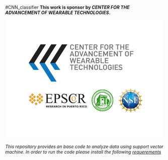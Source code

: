 #CNN_classifier
**This work is sponsor by _CENTER FOR THE ADVANCEMENT OF WEARABLE TECHNOLOGIES_.**

![](CAWT.png)

_This repository provides an base code to analyze data using support vector machine. In order to run the code please install the following [requerements](https://github.com/CarlosTheran/SVM_classifier/blob/master/requerements.txt)_